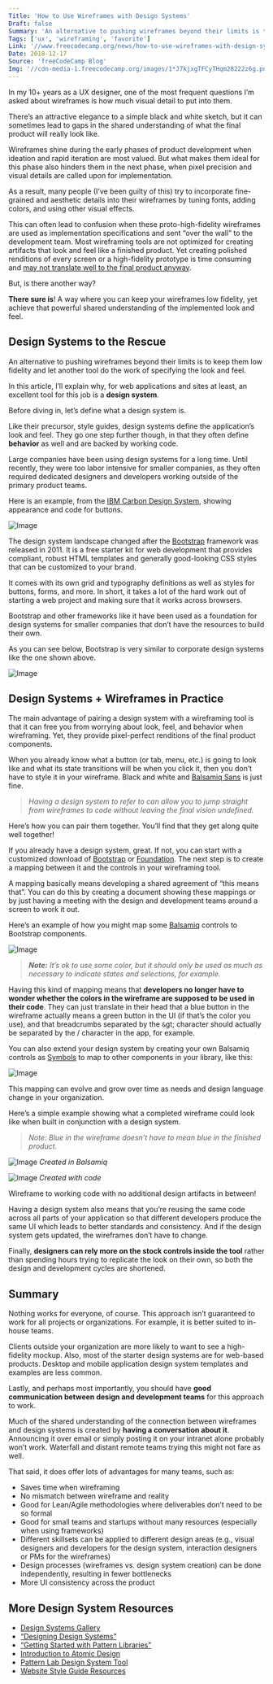 ```yaml
---
Title: 'How to Use Wireframes with Design Systems'
Draft: false
Summary: 'An alternative to pushing wireframes beyond their limits is to keep them low fidelity and let another tool do the work of specifying the look and feel.'
Tags: ['ux', 'wireframing', 'favorite']
Link: '//www.freecodecamp.org/news/how-to-use-wireframes-with-design-systems-46f3040829b6/'
Date: 2018-12-17
Source: 'freeCodeCamp Blog'
Img: '//cdn-media-1.freecodecamp.org/images/1*J7kjxgTFCyTHqm28222z6g.png'
---
```


In my 10+ years as a UX designer, one of the most frequent questions I’m asked about wireframes is how much visual detail to put into them.

There’s an attractive elegance to a simple black and white sketch, but it can sometimes lead to gaps in the shared understanding of what the final product will really look like.

Wireframes shine during the early phases of product development when ideation and rapid iteration are most valued. But what makes them ideal for this phase also hinders them in the next phase, when pixel precision and visual details are called upon for implementation.

As a result, many people (I’ve been guilty of this) try to incorporate fine-grained and aesthetic details into their wireframes by tuning fonts, adding colors, and using other visual effects.

This can often lead to confusion when these proto-high-fidelity wireframes are used as implementation specifications and sent “over the wall” to the development team. Most wireframing tools are not optimized for creating artifacts that look and feel like a finished product. Yet creating polished renditions of every screen or a high-fidelity prototype is time consuming and [may not translate well to the final product anyway](https://blog.teamtreehouse.com/rapidly-prototype-websites).

But, is there another way?

**There sure is**! A way where you can keep your wireframes low fidelity, yet achieve that powerful shared understanding of the implemented look and feel.

## Design Systems to the Rescue

An alternative to pushing wireframes beyond their limits is to keep them low fidelity and let another tool do the work of specifying the look and feel.

In this article, I’ll explain why, for web applications and sites at least, an excellent tool for this job is a **design system**.

Before diving in, let’s define what a design system is.

Like their precursor, style guides, design systems define the application’s look and feel. They go one step further though, in that they often define **behavior** as well and are backed by working code.

Large companies have been using design systems for a long time. Until recently, they were too labor intensive for smaller companies, as they often required dedicated designers and developers working outside of the primary product teams.

Here is an example, from the [IBM Carbon Design System](https://www.carbondesignsystem.com), showing appearance and code for buttons.

![Image](https://cdn-media-1.freecodecamp.org/images/Dy85oSgyI4dmDfnQAxbaHCZgDf1mgSOSC4fu)

The design system landscape changed after the [Bootstrap](https://getbootstrap.com/) framework was released in 2011. It is a free starter kit for web development that provides compliant, robust HTML templates and generally good-looking CSS styles that can be customized to your brand.

It comes with its own grid and typography definitions as well as styles for buttons, forms, and more. In short, it takes a lot of the hard work out of starting a web project and making sure that it works across browsers.

Bootstrap and other frameworks like it have been used as a foundation for design systems for smaller companies that don’t have the resources to build their own.

As you can see below, Bootstrap is very similar to corporate design systems like the one shown above.

![Image](https://cdn-media-1.freecodecamp.org/images/iXL3oSzH7bcl5cyVfkIKyGwKG3duYSHVMEKn)

## Design Systems + Wireframes in Practice

The main advantage of pairing a design system with a wireframing tool is that it can free you from worrying about look, feel, and behavior when wireframing. Yet, they provide pixel-perfect renditions of the final product components.

When you already know what a button (or tab, menu, etc.) is going to look like and what its state transitions will be when you click it, then you don’t have to style it in your wireframe. Black and white and [Balsamiq Sans](http://balsamiq.com/products/mockups/font/) is just fine.

> _Having a design system to refer to can allow you to jump straight from wireframes to code without leaving the final vision undefined._

Here’s how you can pair them together. You’ll find that they get along quite well together!

If you already have a design system, great. If not, you can start with a customized download of [Bootstrap](https://getbootstrap.com/docs/4.1/getting-started/introduction/) or [Foundation](https://foundation.zurb.com/sites/download.html/). The next step is to create a mapping between it and the controls in your wireframing tool.

A mapping basically means developing a shared agreement of “this means that”. You can do this by creating a document showing these mappings or by just having a meeting with the design and development teams around a screen to work it out.

Here’s an example of how you might map some [Balsamiq](https://balsamiq.com) controls to Bootstrap components.

![Image](https://cdn-media-1.freecodecamp.org/images/5-jQm4qhKNfVlQHNjMfmrj7lztq1qq5g4U5z)

> **_Note:_** _It’s ok to use some color, but it should only be used as much as necessary to indicate states and selections, for example._

Having this kind of mapping means that **developers no longer have to wonder whether the colors in the wireframe are supposed to be used in their code**. They can just translate in their head that a blue button in the wireframe actually means a green button in the UI (if that’s the color you use), and that breadcrumbs separated by the `&`gt; character should actually be separated by t`h`e / character in the app, for example.

You can also extend your design system by creating your own Balsamiq controls as [Symbols](https://docs.balsamiq.com/desktop/symbols/) to map to other components in your library, like this:

![Image](https://cdn-media-1.freecodecamp.org/images/C1NnmuTJ85ig6LUsmdiItM2ujt7SrqnBgIqs)

This mapping can evolve and grow over time as needs and design language change in your organization.

Here’s a simple example showing what a completed wireframe could look like when built in conjunction with a design system.

> _Note: Blue in the wireframe doesn’t have to mean blue in the finished product._

![Image](https://cdn-media-1.freecodecamp.org/images/c9J061zS0hvTuedNOF6BW1I4BzgrHEAjWVYl) _Created in Balsamiq_

![Image](https://cdn-media-1.freecodecamp.org/images/NXKeYs7lM8jkV2Arf5x6ewTbt4y2rVazGyMn) _Created with code_

Wireframe to working code with no additional design artifacts in between!

Having a design system also means that you’re reusing the same code across all parts of your application so that different developers produce the same UI which leads to better standards and consistency. And if the design system gets updated, the wireframes don’t have to change.

Finally, **designers can rely more on the stock controls inside the tool** rather than spending hours trying to replicate the look on their own, so both the design and development cycles are shortened.

## Summary

Nothing works for everyone, of course. This approach isn’t guaranteed to work for all projects or organizations. For example, it is better suited to in-house teams.

Clients outside your organization are more likely to want to see a high-fidelity mockup. Also, most of the starter design systems are for web-based products. Desktop and mobile application design system templates and examples are less common.

Lastly, and perhaps most importantly, you should have **good communication between design and development teams** for this approach to work.

Much of the shared understanding of the connection between wireframes and design systems is created by **having a conversation about it**. Announcing it over email or simply posting it on your intranet alone probably won’t work. Waterfall and distant remote teams trying this might not fare as well.

That said, it does offer lots of advantages for many teams, such as:

*   Saves time when wireframing
*   No mismatch between wireframe and reality
*   Good for Lean/Agile methodologies where deliverables don’t need to be so formal
*   Good for small teams and startups without many resources (especially when using frameworks)
*   Different skillsets can be applied to different design areas (e.g., visual designers and developers for the design system, interaction designers or PMs for the wireframes)
*   Design processes (wireframes vs. design system creation) can be done independently, resulting in fewer bottlenecks
*   More UI consistency across the product

## More Design System Resources

*   [Design Systems Gallery](https://designsystemsrepo.com/design-systems/)
*   [“Designing Design Systems”](https://clearleft.com/posts/designing-design-systems)
*   [“Getting Started with Pattern Libraries”](https://alistapart.com/blog/post/getting-started-with-pattern-libraries)
*   [Introduction to Atomic Design](http://atomicdesign.bradfrost.com/chapter-1/)
*   [Pattern Lab Design System Tool](https://patternlab.io)
*   [Website Style Guide Resources](http://styleguides.io/)
